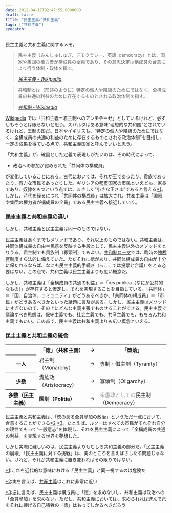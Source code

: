 ```yaml
---
date: 2012-04-17T02:47:55.0000000
draft: false
title: "民主主義と共和主義"
tags: ["共和主義"]
eyecatch: 
---
```

<p>民主主義と共和主義に関するメモ。</p>

<blockquote cite="http://ja.wikipedia.org/wiki/%E6%B0%91%E4%B8%BB%E4%B8%BB%E7%BE%A9">
<p>民主主義（みんしゅしゅぎ、デモクラシー、英語: democracy）とは、国家や集団の権力者が構成員の全員であり、その意思決定は構成員の合意により行う体制・政体を指す。</p>

<cite><a href="http://ja.wikipedia.org/wiki/%E6%B0%91%E4%B8%BB%E4%B8%BB%E7%BE%A9">&#x6C11;&#x4E3B;&#x4E3B;&#x7FA9; - Wikipedia</a></cite>
</blockquote>

<blockquote cite="http://ja.wikipedia.org/wiki/%E5%85%B1%E5%92%8C%E5%88%B6">
<p>共和制とは（前述のように）特定の個人や階級のためにではなく、全構成員の共通の利益のために存在するものとされる政治体制を指す。</p>

<cite><a href="http://ja.wikipedia.org/wiki/%E5%85%B1%E5%92%8C%E5%88%B6">&#x5171;&#x548C;&#x5236; - Wikipedia</a></cite>
</blockquote>
<p><a class="keyword" href="http://d.hatena.ne.jp/keyword/Wikipedia">Wikipedia</a> では「共和主義＝君主制へのアンチテーゼ」としているけれど、必ずしもそうとは限らないと思う。スパルタはある意味“理想的な共和国”とされているけれど、王制の国だ。日本やイギリスも、“特定の個人や階級のためにではなく、全構成員の共通の利益のために存在するものとされる政治体制”を目指し、一定の成果を得ている点で、共和主義国家と呼んでいいと思う。</p><p>「共和主義」が、確固とした定義で表現しがたいのは、その時代によって、</p>

<ul>
<li>政治への参加が認められた「共同体の構成員」</li>
</ul><p>が変化していることにある。古代においては、それが王であったり、貴族であったり、有力な市民であったりした。ギリシアの<a class="keyword" href="http://d.hatena.ne.jp/keyword/%C5%D4%BB%D4%B9%F1%B2%C8">都市国家</a>の市民といえども、家長であり、奴隷をもつという点では、まさしく“小さな王さま”であると言える<a href="#f1" name="fn1" title="これを近代的な意味における「民主主義」と同一視するのは危険だ">*1</a>。しかし、時代を経るにつれ「共同体の構成員」は拡大され、共和主義は「国家や集団の権力者が構成員の全員」である民主主義へ接近していく。</p>

<div class="section">
<h3>民主主義と共和主義の違い</h3>
<p>しかし、共和主義と民主主義は同一のものではない。</p><p>民主主義はあくまでもメソッドであり、それ以上のものではない。共和主義は、共同体構成員の自由＝民意を反映する手段として、民主主義以外のメソッドをとりうる。君主制でも貴族制（寡頭制）でもよい。<a class="keyword" href="http://d.hatena.ne.jp/keyword/%B6%A6%CF%C2%C0%A9%A5%ED%A1%BC%A5%DE">共和制ローマ</a>では、臨時の<a class="keyword" href="http://d.hatena.ne.jp/keyword/%C6%C8%BA%DB%B4%B1">独裁官</a>制度すら法的に備えていた。ただそれに徳があり、共同体構成員の自由が十分に保たれるならば、なにも民主主義的手続き（≒ここでは投票と合議）をとる必要はない。この点で、共和主義は民主主義よりも広い概念だ。</p><p>しかし、共和主義は「全構成員の共通の利益」＝「res publica（なにか公共的なもの）」が存在すると仮定し、それを実現することを目指している。「共同体」＝「国、自治体、コミュニティ」がどうあるべきか、「共同体の構成員」＝「市民」がどうあるべきかといった話題に言及がある。しかし、民主主義はメソッドにすぎないので、その上にどんな主義主張でものせることができる。民主主義で議論すべき思想は、保守主義でも、社会主義でも、<a class="keyword" href="http://d.hatena.ne.jp/keyword/%B6%A6%BB%BA%BC%E7%B5%C1">共産主義</a>でも、もちろん共和主義でもいい。この点で、民主主義は共和主義よりも広い概念といえる。</p>

</div>
<div class="section">
<h3>民主主義と共和主義の統合</h3>

<table>
<tr>
<th></th>
<th>「徳」（共和主義）</th>
<th>→</th>
<th>「堕落」</th>
</tr>
<tr>
<th>一人</th>
<td>君主制（Monarchy）</td>
<td>→</td>
<td>専制・僭主制（Tyranity）</td>
</tr>
<tr>
<th>少数</th>
<td>貴族政（Aristocracy）</td>
<td>→</td>
<td>寡頭制（Oligarchy）</td>
</tr>
<tr>
<th>多数（民主主義）</th>
<td><b>国制（Politia）</b></td>
<td>→</td>
<td><span style="color: #999999">衆愚政としての</span>民主制（Democracy）</td>
</tr>
</table><p>民主主義と共和主義は、「徳のある全員参加の政治」というただ一点において、合意することができる<a href="#f2" name="fn2" title="実を言えば、共産主義はこれに非常に近い">*2</a> <a href="#f3" name="fn3" title="逆に言えば、民主主義は構成員に「徳」を求めないし、共和主義は政治への「全員参加」を求めない。ただし、共和主義においては、求められれば進んで己をそれに捧げる自己犠牲の「徳」はもってしかるべきだろう">*3</a>。たとえば、ルソーはすべての市民がそれぞれ自分の理性でもって“一般意志”を体現し、それを民主主義によって「全構成員の共通の利益」を実現する世界を夢想した。</p><p>しかし実際に難しいのは、民主主義よりもむしろ共和主義の部分だ。「民主主義の崩壊」「民主主義に対する挑戦」は、実のところを言えばさしたる問題じゃない。けれど、それが共和主義に置き変わればその限りではない。</p>

</div><div class="footnote">
<p class="footnote"><a href="#fn1" name="f1" class="footnote-number">*1</a><span class="footnote-delimiter">:</span><span class="footnote-text">これを近代的な意味における「民主主義」と同一視するのは危険だ</span></p>
<p class="footnote"><a href="#fn2" name="f2" class="footnote-number">*2</a><span class="footnote-delimiter">:</span><span class="footnote-text">実を言えば、<a class="keyword" href="http://d.hatena.ne.jp/keyword/%B6%A6%BB%BA%BC%E7%B5%C1">共産主義</a>はこれに非常に近い</span></p>
<p class="footnote"><a href="#fn3" name="f3" class="footnote-number">*3</a><span class="footnote-delimiter">:</span><span class="footnote-text">逆に言えば、民主主義は構成員に「徳」を求めないし、共和主義は政治への「全員参加」を求めない。ただし、共和主義においては、求められれば進んで己をそれに捧げる自己犠牲の「徳」はもってしかるべきだろう</span></p>
</div>